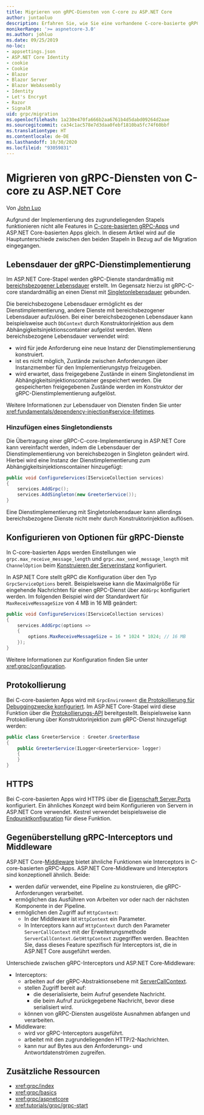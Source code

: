 ```yaml
---
title: Migrieren von gRPC-Diensten von C-core zu ASP.NET Core
author: juntaoluo
description: Erfahren Sie, wie Sie eine vorhandene C-core-basierte gRPC-App so verschieben, dass sie auf einem ASP.NET Core-Stapel ausgeführt wird.
monikerRange: '>= aspnetcore-3.0'
ms.author: johluo
ms.date: 09/25/2019
no-loc:
- appsettings.json
- ASP.NET Core Identity
- cookie
- Cookie
- Blazor
- Blazor Server
- Blazor WebAssembly
- Identity
- Let's Encrypt
- Razor
- SignalR
uid: grpc/migration
ms.openlocfilehash: 1a230e470fa666b2aa6761b4d5dabd09264d2aae
ms.sourcegitcommit: ca34c1ac578e7d3daa0febf1810ba5fc74f60bbf
ms.translationtype: HT
ms.contentlocale: de-DE
ms.lasthandoff: 10/30/2020
ms.locfileid: "93059831"
---
```

# <a name="migrating-grpc-services-from-c-core-to-aspnet-core"></a>Migrieren von gRPC-Diensten von C-core zu ASP.NET Core

Von [John Luo](https://github.com/juntaoluo)

Aufgrund der Implementierung des zugrundeliegenden Stapels funktionieren nicht alle Features in [C-core-basierten gRPC-Apps](https://grpc.io/blog/grpc-stacks) und ASP.NET Core-basierten Apps gleich. In diesem Artikel wird auf die Hauptunterschiede zwischen den beiden Stapeln in Bezug auf die Migration eingegangen.

## <a name="grpc-service-implementation-lifetime"></a>Lebensdauer der gRPC-Dienstimplementierung

Im ASP.NET Core-Stapel werden gRPC-Dienste standardmäßig mit [bereichsbezogener Lebensdauer](xref:fundamentals/dependency-injection#service-lifetimes) erstellt. Im Gegensatz hierzu ist gRPC-C-core standardmäßig an einen Dienst mit [Singletonlebensdauer](xref:fundamentals/dependency-injection#service-lifetimes) gebunden.

Die bereichsbezogene Lebensdauer ermöglicht es der Dienstimplementierung, andere Dienste mit bereichsbezogener Lebensdauer aufzulösen. Bei einer bereichsbezogenen Lebensdauer kann beispielsweise auch `DbContext` durch Konstruktorinjektion aus dem Abhängigkeitsinjektionscontainer aufgelöst werden. Wenn bereichsbezogene Lebensdauer verwendet wird:

* wird für jede Anforderung eine neue Instanz der Dienstimplementierung konstruiert.
* ist es nicht möglich, Zustände zwischen Anforderungen über Instanzmember für den Implementierungstyp freizugeben.
* wird erwartet, dass freigegebene Zustände in einem Singletondienst im Abhängigkeitsinjektionscontainer gespeichert werden. Die gespeicherten freigegebenen Zustände werden im Konstruktor der gRPC-Dienstimplementierung aufgelöst.

Weitere Informationen zur Lebensdauer von Diensten finden Sie unter <xref:fundamentals/dependency-injection#service-lifetimes>.

### <a name="add-a-singleton-service"></a>Hinzufügen eines Singletondiensts

Die Übertragung einer gRPC-C-core-Implementierung in ASP.NET Core kann vereinfacht werden, indem die Lebensdauer der Dienstimplementierung von bereichsbezogen in Singleton geändert wird. Hierbei wird eine Instanz der Dienstimplementierung zum Abhängigkeitsinjektionscontainer hinzugefügt:

```csharp
public void ConfigureServices(IServiceCollection services)
{
    services.AddGrpc();
    services.AddSingleton(new GreeterService());
}
```

Eine Dienstimplementierung mit Singletonlebensdauer kann allerdings bereichsbezogene Dienste nicht mehr durch Konstruktorinjektion auflösen.

## <a name="configure-grpc-services-options"></a>Konfigurieren von Optionen für gRPC-Dienste

In C-core-basierten Apps werden Einstellungen wie `grpc.max_receive_message_length` und `grpc.max_send_message_length` mit `ChannelOption` beim [Konstruieren der Serverinstanz](https://grpc.io/grpc/csharp/api/Grpc.Core.Server.html#Grpc_Core_Server__ctor_System_Collections_Generic_IEnumerable_Grpc_Core_ChannelOption__) konfiguriert.

In ASP.NET Core stellt gRPC die Konfiguration über den Typ `GrpcServiceOptions` bereit. Beispielsweise kann die Maximalgröße für eingehende Nachrichten für einen gRPC-Dienst über `AddGrpc` konfiguriert werden. Im folgenden Beispiel wird der Standardwert für `MaxReceiveMessageSize` von 4 MB in 16 MB geändert:

```csharp
public void ConfigureServices(IServiceCollection services)
{
    services.AddGrpc(options =>
    {
        options.MaxReceiveMessageSize = 16 * 1024 * 1024; // 16 MB
    });
}
```

Weitere Informationen zur Konfiguration finden Sie unter <xref:grpc/configuration>.

## <a name="logging"></a>Protokollierung

Bei C-core-basierten Apps wird mit `GrpcEnvironment` [die Protokollierung für Debuggingzwecke konfiguriert](https://grpc.io/grpc/csharp/api/Grpc.Core.GrpcEnvironment.html?q=size#Grpc_Core_GrpcEnvironment_SetLogger_Grpc_Core_Logging_ILogger_). Im ASP.NET Core-Stapel wird diese Funktion über die [Protokollierungs-API](xref:fundamentals/logging/index) bereitgestellt. Beispielsweise kann Protokollierung über Konstruktorinjektion zum gRPC-Dienst hinzugefügt werden:

```csharp
public class GreeterService : Greeter.GreeterBase
{
    public GreeterService(ILogger<GreeterService> logger)
    {
    }
}
```

## <a name="https"></a>HTTPS

Bei C-core-basierten Apps wird HTTPS über die [Eigenschaft Server.Ports](https://grpc.io/grpc/csharp/api/Grpc.Core.Server.html#Grpc_Core_Server_Ports) konfiguriert. Ein ähnliches Konzept wird beim Konfigurieren von Servern in ASP.NET Core verwendet. Kestrel verwendet beispielsweise die [Endpunktkonfiguration](xref:fundamentals/servers/kestrel#endpoint-configuration) für diese Funktion.

## <a name="grpc-interceptors-vs-middleware"></a>Gegenüberstellung gRPC-Interceptors und Middleware

ASP.NET Core-[Middleware](xref:fundamentals/middleware/index) bietet ähnliche Funktionen wie Interceptors in C-core-basierten gRPC-Apps. ASP.NET Core-Middleware und Interceptors sind konzeptionell ähnlich. Beide:

* werden dafür verwendet, eine Pipeline zu konstruieren, die gRPC-Anforderungen verarbeitet.
* ermöglichen das Ausführen von Arbeiten vor oder nach der nächsten Komponente in der Pipeline.
* ermöglichen den Zugriff auf `HttpContext`:
  * In der Middleware ist `HttpContext` ein Parameter.
  * In Interceptors kann auf `HttpContext` durch den Parameter `ServerCallContext` mit der Erweiterungsmethode `ServerCallContext.GetHttpContext` zugegriffen werden. Beachten Sie, dass dieses Feature spezifisch für Interceptors ist, die in ASP.NET Core ausgeführt werden.

Unterschiede zwischen gRPC-Interceptors und ASP.NET Core-Middleware:

* Interceptors:
  * arbeiten auf der gRPC-Abstraktionsebene mit [ServerCallContext](https://grpc.io/grpc/csharp/api/Grpc.Core.ServerCallContext.html).
  * stellen Zugriff bereit auf:
    * die deserialisierte, beim Aufruf gesendete Nachricht.
    * die beim Aufruf zurückgegebene Nachricht, bevor diese serialisiert wird.
  * können von gRPC-Diensten ausgelöste Ausnahmen abfangen und verarbeiten.
* Middleware:
  * wird vor gRPC-Interceptors ausgeführt.
  * arbeitet mit den zugrundeliegenden HTTP/2-Nachrichten.
  * kann nur auf Bytes aus den Anforderungs- und Antwortdatenströmen zugreifen.

## <a name="additional-resources"></a>Zusätzliche Ressourcen

* <xref:grpc/index>
* <xref:grpc/basics>
* <xref:grpc/aspnetcore>
* <xref:tutorials/grpc/grpc-start>
